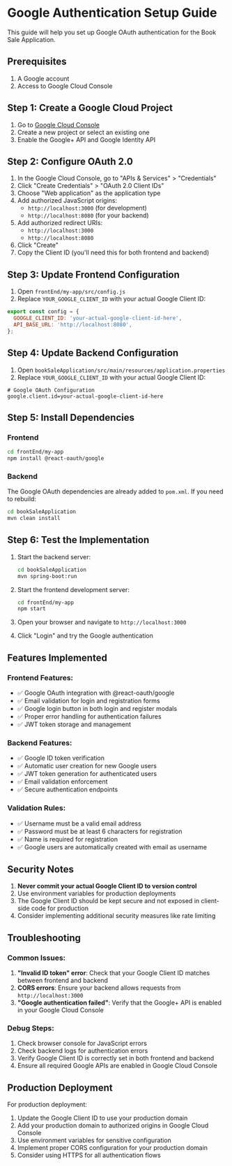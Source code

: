 # Google Authentication Setup Guide

This guide will help you set up Google OAuth authentication for the Book Sale Application.

## Prerequisites

1. A Google account
2. Access to Google Cloud Console

## Step 1: Create a Google Cloud Project

1. Go to [Google Cloud Console](https://console.cloud.google.com/)
2. Create a new project or select an existing one
3. Enable the Google+ API and Google Identity API

## Step 2: Configure OAuth 2.0

1. In the Google Cloud Console, go to "APIs & Services" > "Credentials"
2. Click "Create Credentials" > "OAuth 2.0 Client IDs"
3. Choose "Web application" as the application type
4. Add authorized JavaScript origins:
   - `http://localhost:3000` (for development)
   - `http://localhost:8080` (for your backend)
5. Add authorized redirect URIs:
   - `http://localhost:3000`
   - `http://localhost:8080`
6. Click "Create"
7. Copy the Client ID (you'll need this for both frontend and backend)

## Step 3: Update Frontend Configuration

1. Open `frontEnd/my-app/src/config.js`
2. Replace `YOUR_GOOGLE_CLIENT_ID` with your actual Google Client ID:

```javascript
export const config = {
  GOOGLE_CLIENT_ID: 'your-actual-google-client-id-here',
  API_BASE_URL: 'http://localhost:8080',
};
```

## Step 4: Update Backend Configuration

1. Open `bookSaleApplication/src/main/resources/application.properties`
2. Replace `YOUR_GOOGLE_CLIENT_ID` with your actual Google Client ID:

```properties
# Google OAuth Configuration
google.client.id=your-actual-google-client-id-here
```

## Step 5: Install Dependencies

### Frontend
```bash
cd frontEnd/my-app
npm install @react-oauth/google
```

### Backend
The Google OAuth dependencies are already added to `pom.xml`. If you need to rebuild:

```bash
cd bookSaleApplication
mvn clean install
```

## Step 6: Test the Implementation

1. Start the backend server:
   ```bash
   cd bookSaleApplication
   mvn spring-boot:run
   ```

2. Start the frontend development server:
   ```bash
   cd frontEnd/my-app
   npm start
   ```

3. Open your browser and navigate to `http://localhost:3000`
4. Click "Login" and try the Google authentication

## Features Implemented

### Frontend Features:
- ✅ Google OAuth integration with @react-oauth/google
- ✅ Email validation for login and registration forms
- ✅ Google login button in both login and register modals
- ✅ Proper error handling for authentication failures
- ✅ JWT token storage and management

### Backend Features:
- ✅ Google ID token verification
- ✅ Automatic user creation for new Google users
- ✅ JWT token generation for authenticated users
- ✅ Email validation enforcement
- ✅ Secure authentication endpoints

### Validation Rules:
- ✅ Username must be a valid email address
- ✅ Password must be at least 6 characters for registration
- ✅ Name is required for registration
- ✅ Google users are automatically created with email as username

## Security Notes

1. **Never commit your actual Google Client ID to version control**
2. Use environment variables for production deployments
3. The Google Client ID should be kept secure and not exposed in client-side code for production
4. Consider implementing additional security measures like rate limiting

## Troubleshooting

### Common Issues:

1. **"Invalid ID token" error**: Check that your Google Client ID matches between frontend and backend
2. **CORS errors**: Ensure your backend allows requests from `http://localhost:3000`
3. **"Google authentication failed"**: Verify that the Google+ API is enabled in your Google Cloud Console

### Debug Steps:

1. Check browser console for JavaScript errors
2. Check backend logs for authentication errors
3. Verify Google Client ID is correctly set in both frontend and backend
4. Ensure all required Google APIs are enabled in Google Cloud Console

## Production Deployment

For production deployment:

1. Update the Google Client ID to use your production domain
2. Add your production domain to authorized origins in Google Cloud Console
3. Use environment variables for sensitive configuration
4. Implement proper CORS configuration for your production domain
5. Consider using HTTPS for all authentication flows 